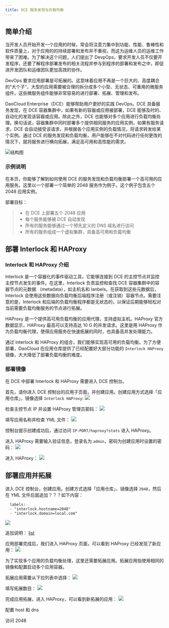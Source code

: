 ```yaml
---
title: DCE 服务发现与负载均衡
---
```


## 简单介绍

当开发人员开始开发一个应用的时候，常会将注意力集中到功能、性能、鲁棒性和软件质量上，对于应用的的持续部署和发布并不重视，而这为运维人员的运维工作带来了困难。为了解决这个问题，人们提出了 DevpOps，要求开发人员不仅要开发程序，还要了解程序部署发布的相关流程并参与到程序的部署和发布之中，即促进开发团队和运维团队更加高效的协作。

DevOps 要求应用部署是可拓展的。这意味着应用不再是一个巨大的、高度耦合的“大个子”，大型的应用需要被合理的拆分成多个小型、无状态、可重用的微服务组件。这些微服务组件能够非常容易的进行部署、拓展、管理和发布。

DaoCloud Enterprise（DCE）能够帮助用户更好的实践 DevOps。DCE 具备服务发现，在 DCE 容器集群中，如果有新的容器或应用被部署，DCE 能够及时的、自动化的发现该容器或应用。除此之外，DCE 也能够对多个应用进行负载均衡处理。换句话说，容器集群中同时部署多个提供相同服务的应用实例，如果有服务请求，DCE 会自动接受该请求，并根据各个应用实例的负载情况，将请求转发给某个实例。通过 DCE 的服务发现和负载均衡，用户能够在不对代码进行任何更改的情况下，就将服务进行横向拓展，满足高可用和高性能的需求。

![结构图]()


### 示例说明

在本页，你能够了解到如何使用 DCE 的服务发现和负载均衡部署一个高可用的应用服务。这里以一个部署一个简单的 2048 服务作为例子。这个例子包含五个 2048 应用实例。

部署目标：
>* 在 DCE 上部署五个 2048 应用
>* 每个服务能够被 DCE 自动发现
>* 所有的服务能够通过一个预先定义的 DNS 域名进行访问
>* 所有的服务组成一个虚拟集群，具备高可用和负载均衡


## 部署 Interlock 和 HAProxy

### Interlock 和 HAProxy 介绍

Interlock 是一个容器化的事件驱动工具，它能够连接到 DCE 的主控节点并监控主控节点发生的事件。在这里，Interlock 负责监控和查找 DCE 容器集群中的容器节点的元数据 （metadata），如主机名和 lanbels。在获取到这些元数据后，Interlock 会使用这些数据向负载均衡后端程序注册（或注销）容器节点。需要注意的是，Interlock 和后端的负载均衡程序都是无状态的，以保证后期能够轻松对当前需要负载均衡服务的节点进行拓展。

HAProxy 是一个提供高可用负载均衡的应用代理，支持虚拟主机。HAProxy 官方数据显示，HAProxy 最高可以支持高达 10 G 的并发请求。这里是用 HAProxy 作为负载均衡代理，使得应用服务在快速拓展的同时，也具备高并发处理能力。


通过 Interlock 和 HAProxy 的组合，我们能够实现高可用的负载均衡。为了方便部署，DaoCloud 在应用仓库提供了已经配置好大部分功能的 `Interlock HAProxy` 镜像，大大降低了部署负载均衡的难度。

### 部署镜像

在 DCE 中部署 Interlock 和 HAProxy 需要进入 DCE 控制台。

首先，请你进入 DCE 控制台的应用子页面，并创建应用。创建应用方式选择「应用仓库」，镜像选择 `Interlock HAProxy`:
![](interlock_1.png)

检查主控节点 IP 并设置 HAProxy 管理员密码：
![](interlock_2.png)

填写应用名称并检查 YML 文件：
![](interlock_3.png)

控制台提示创建成功后，通过访问 `IP:PORT/haproxy?stats` 进入 HAProxy。

进入 HAProxy 需要输入验证信息，登录名为 `admin`，密码为创建应用时设置的密码：
![](interlock_4.jpg)

进入 HAProxy：
![](interlock_5.jpg)


## 部署应用并拓展

进入 DCE 控制台，创建应用。创建方式选择「应用仓库」，镜像选择 `2048`，然后在 YML 文件后面追加？？？如下内容：

```
  labels:
  - "interlock.hostname=2048"
  - "interlock.domain=local.com"
```

![](interlock_6.jpg)

追加说明：
[list]()

应用部署完成后，我们进入 HAProxy 页面，可以看到 HAProxy 已经发现了新应用：
![](interlock_7.jpg)

为了实现多个应用的负载均衡处理，这里还需要拓展应用。拓展应用指使用相同的镜像和配置启动多个应用容器。

拓展应用需要从下拉列表中选择：
![](interlock_8.jpg)

填写拓展数目：
![](interlock_9.png)

完成应用拓展，进入 HAProxy，可以看到新拓展的应用：
![](interlock_10.png)

配置 host 和 dns

访问 2048

































